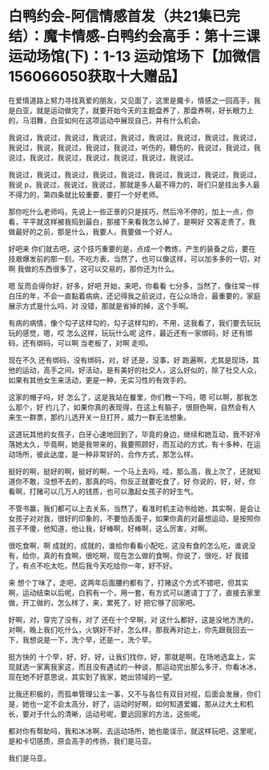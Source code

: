 # 白鸭约会-阿信情感首发（共21集已完结）：魔卡情感-白鸭约会高手：第十三课 运动场馆(下)：1-13 运动馆场下【加微信156066050获取十大赠品】

在爱情道路上努力寻找真爱的朋友，又见面了，这里是魔卡，情感之一回高手，我是白亚，就是运动做完了，就要开始今天的主题盘养了，那盘养啊，好长眼力上的，马泪舞，白亚如何在这项运动中展现自己，并有什么机会。

我说过，我说过，我说过，我说过，我说过，我说过，我说过，我说过，我说过，我说过，我说，我说过，我说过，我说过，听伤的，聽伤的，我说过，我说过，我说过，我说过，我说过，我说过，我说过，我说过，我说过。

我说过，我说过，我说过，我说过，我说过，我说过，我说过，我说过，我说过，我说 p，我说过，我说过，我说过，那就是多人最不得力的，哥们只是挂出多人最不得力的，第四条就比较重要，要打一个好老师。

那你吃什么老师吗，先说上一些正景的只是技巧，然后冷不停的，加上一点，你看，平平就这样被我捣到最白，那接下来看我怎么掉了，是啊好 交客走贵了，我做最好的之前，那是什么，我要人，我要做一个好人。

好吧来 你们就去吧，这个技巧重要的是，点成一个教练，产生的装备之后，要在技艰爆发前的那一刻，不吃方表，当然了，也可以像这样，可以加多多的一切，对啊 我做的东西很多了，这可以交易的，那你还为什么。

嗯 反而会得你好，好多，好吧 开始，来吧，你看看 七分多，当然了，像往常一样白压的年，不会一直黏着病病，还记得我之前说过，在公众场合，最重要的，家庭展示方式是什么吗，对 没错，那就是省掉的掉，这个手啊。

有病的病情，像个勾子这样勾的，勾子这样勾的，不用，这我看了，我们要去玩玩玩的感觉，嗯，哎 怎么这样，玩玩什么呢 这件，最近还有一家绑码，好 还有绑码，还有绑码，可以啊 当老板了，对啊 走呗。

现在不久 还有绑码，没有绑码，对，好 还是，没事，好 跑遍啊，尤其是现场，其他的运动，高手之间，好活动，是有美好的社交人，这么好似的，除了社交人众，如果有其他女生来活动，更是一种，无实习性的有效手的。

这家的帽子吗，好 怎么了，这是我站在餐里，你们教一下吗，嗯 可以啊，那我怎么那个，好 约儿了，如果你真的表现得，在这上有脑子，很厨色啊，自然会有人来生一群票，那约儿选开关一旦打开，威力一群无法想象。

这道玩其他的女孩子，白牙心速地回到了，毕竟的身边，继续和她互动，我不好冷落她太久，毕竟啊，她是我带来的，我要照顾好，而互动的方式，有十多种，在运动场所，彼此达度，是一种非常好的，合作方式，那怎么样。

挺好的啊，挺好的啊，挺好的啊，一个马上去吗，哇，那么高，我上次了，还就知道你不敢，没想不去的，那真的吗，你反正就要吃食了，好 你说的，好，好，你看啊，打赌可以几万人的钱质，也可以激起女孩子的好生气。

不管书赢，我们都可以上去关系，当然了，看准时机主动书给她，其实啊，是会让女孩子对对我，很好的印象的，不要怕丢面子，如果你真的对最想运动，是按照你孩子不傻，他知道，他让我，好棒啊，好棒啊，这么厉害，对啊。

很吃食啊，啊 成就的，成就的，谁给你看看小配吃，这没有食的怎么吃，谁说没有，给你，真的有食啊，很吃啊，现在怎么做的食啊，你说了，很吃，好 我错了，有点不吃太吃，然后我今天吃给你一年，好不好。

来 想个丁味了，走吧，这两年后面腰约都有了，打赌这个方式不错吧，但其实啊，运动结束以后呢，白鸦有一个，用一套，有方式可以邀请丁丁了，直接去家里做，开工做的，怎么样了，来，累死了，好 把它够了回家吧。

好啊，对，穿完了没有，对了 还在十个早啊，对 这什么都好，这是没地方洗的，对啊，晚上我们吃什么，火锅好不好，怎么样，那我再对边上，你先跟我回去一下，我想说是一下，洗个早，还是一，洗个早。

挺方快的 十个早，好，好，好，让我们找你，好，那就是啊，在场地选盒上，实现就选一家离我家这，而且没有遇试的一种谈，那运动完出那么多汗，你看冰冰，现在她不好意思说，其实到了我家，她出领域的一望。

比我还积极的，而孤单管理公主一事，又不与各位有双目对视，后面会发展，你们是，她也一定不会太高分，好了，运动时好啊，如何知道爱媚，那从过大土和机长，要对于什么的清晰，运动号呢，要远回家的方法，这些呢。

都对你有帮助吗，我和冰冰啊，去运动场所，她也能误示，就这样玩吧，这里呢，是和卡切感质，原会高手的传扬，我们是马亚。

我们是马亚。